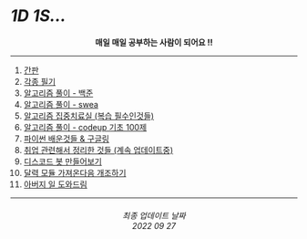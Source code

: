 # *1D 1S...*

<div align="center">
<p>
<b>매일 매일 공부하는 사람이 되어요 !!</b>
</p>
</div>

---

1. [간판](https://github.com/mhd329)
2. [각종 필기](https://github.com/mhd329/TIL/tree/master/%ED%95%84%EA%B8%B0%EB%85%B8%ED%8A%B8)
3. [알고리즘 풀이 - 백준](https://github.com/mhd329/boj-1d1q)
4. [알고리즘 풀이 - swea](https://github.com/mhd329/TIL/tree/master/SWEA)
5. [알고리즘 집중치료실 (복습 필수인것들)](https://github.com/mhd329/TIL/tree/master/%EB%B3%B4%EC%B6%A9%EB%85%B8%ED%8A%B8)
6. [알고리즘 풀이 - codeup 기초 100제](https://github.com/mhd329/TIL/tree/master/%EC%BD%94%EB%93%9C%EC%97%85%20%EA%B8%B0%EC%B4%88%20100%EC%A0%9C)
7. [파이썬 배운것들 & 구글링](https://github.com/mhd329/Python_study)
11. [취업 관련해서 정리한 것들 (계속 업데이트중)](https://github.com/mhd329/job-research)
12. [디스코드 봇 만들어보기](https://github.com/mhd329/bot-making-project)
13. [달력 모듈 가져온다음 개조하기](https://github.com/mhd329/Making_toys)
14. [아버지 일 도와드림](https://github.com/mhd329/My_works_using_Python)

---

<div align="center">
<h6>
최종 업데이트 날짜<br>2022 09 27
</h6>
</div>